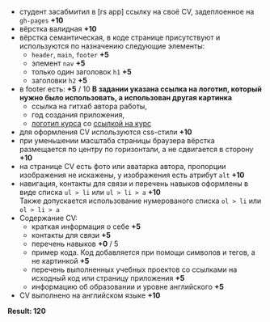 - студент засабмитил в [rs app] ссылку на своё CV, задеплоенное на `gh-pages` **+10**
- вёрстка валидная **+10**
- вёрстка семантическая, в коде странице присутствуют и используются по назначению следующие элементы:  
  - `header`, `main`, `footer` **+5**
  - элемент `nav` **+5**
  - только один заголовок `h1` **+5**
  - заголовки `h2` **+5**
- в footer есть: **+5** / 10  **В задании указана ссылка на логотип, который нужно было использовать, а использован другая картинка**
  -  ссылка на гитхаб автора работы, 
  -  год создания приложения, 
  -  [логотип курса](https://rs.school/images/rs_school_js.svg) со [ссылкой на курс](https://rs.school/js/)
- для оформления СV используются css-стили **+10**
- при уменьшении масштаба страницы браузера вёрстка размещается по центру по горизонтали, а не сдвигается в сторону **+10**
- на странице СV есть фото или аватарка автора, пропорции изображения не искажены, у изображения есть атрибут `alt` **+10**
- навигация, контакты для связи и перечень навыков оформлены в виде списка `ul > li` или `ul > li > a` **+10**  
  Также допускается использование нумерованого списка `ol > li` или `ol > li > a`
- Содержание CV:
  - краткая информация о себе **+5**
  - контакты для связи **+5**
  - перечень навыков **+0** / 5
  - пример кода. Код добавляется при помощи символов и тегов, а не картинкой **+5**
  - перечень выполненных учебных проектов со ссылками на исходный код или страницу приложения **+5**
  - информацию об образовании и уровне английского **+5**
- CV выполнено на английском языке **+10**

**Result: 120**
